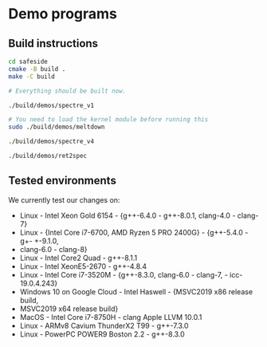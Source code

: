 # Demo programs

## Build instructions

```bash
cd safeside
cmake -B build .
make -C build

# Everything should be built now.

./build/demos/spectre_v1

# You need to load the kernel module before running this
sudo ./build/demos/meltdown

./build/demos/spectre_v4

./build/demos/ret2spec
```

## Tested environments

We currently test our changes on:
- Linux - Intel Xeon Gold 6154 - {g++-6.4.0 - g++-8.0.1, clang-4.0 - clang-7}
- Linux - {Intel Core i7-6700, AMD Ryzen 5 PRO 2400G} - {g++-5.4.0 - g+- +-9.1.0,
- clang-6.0 - clang-8}
- Linux - Intel Core2 Quad - g++-8.1.1
- Linux - Intel XeonE5-2670 - g++-4.8.4
- Linux - Intel Core i7-3520M - {g++-8.3.0, clang-6.0 - clang-7, - icc-19.0.4.243}
- Windows 10 on Google Cloud - Intel Haswell - {MSVC2019 x86 release build,
- MSVC2019 x64 release build}
- MacOS - Intel Core i7-8750H - clang Apple LLVM 10.0.1
- Linux - ARMv8 Cavium ThunderX2 T99 - g++-7.3.0
- Linux - PowerPC POWER9 Boston 2.2 - g++-8.3.0
